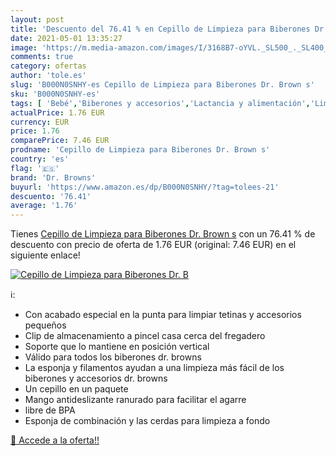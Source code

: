 ```yaml
---
layout: post
title: 'Descuento del 76.41 % en Cepillo de Limpieza para Biberones Dr. B'
date: 2021-05-01 13:35:27
image: 'https://m.media-amazon.com/images/I/3168B7-oYVL._SL500_._SL400_.jpg'
comments: true
category: ofertas
author: 'tole.es'
slug: 'B000N0SNHY-es Cepillo de Limpieza para Biberones Dr. Brown s'
sku: 'B000N0SNHY-es'
tags: [ 'Bebé','Biberones y accesorios','Lactancia y alimentación','Limpieza de biberón','biberones','dr. browns', ]
actualPrice: 1.76 EUR
currency: EUR
price: 1.76
comparePrice: 7.46 EUR
prodname: 'Cepillo de Limpieza para Biberones Dr. Brown s'
country: 'es'
flag: '🇪🇸'
brand: 'Dr. Browns'
buyurl: 'https://www.amazon.es/dp/B000N0SNHY/?tag=tolees-21'
descuento: '76.41'
average: '1.76'
---
```


Tienes [Cepillo de Limpieza para Biberones Dr. Brown s](https://www.amazon.es/dp/B000N0SNHY/?tag=tolees-21) con un 76.41 % de descuento con precio de oferta de 1.76 EUR (original: 7.46 EUR) en el siguiente enlace!

[![Cepillo de Limpieza para Biberones Dr. B](https://m.media-amazon.com/images/I/3168B7-oYVL._SL500_._SL400_.jpg)](https://www.amazon.es/dp/B000N0SNHY/?tag=tolees-21)

ℹ️:

- Con acabado especial en la punta para limpiar tetinas y accesorios pequeños
- Clip de almacenamiento a pincel casa cerca del fregadero
- Soporte que lo mantiene en posición vertical
- Válido para todos los biberones dr. browns
- La esponja y filamentos ayudan a una limpieza más fácil de los biberones y accesorios dr. browns
- Un cepillo en un paquete
- Mango antideslizante ranurado para facilitar el agarre
- libre de BPA
- Esponja de combinación y las cerdas para limpieza a fondo

[🛒 Accede a la oferta!!](https://www.amazon.es/dp/B000N0SNHY/?tag=tolees-21)
